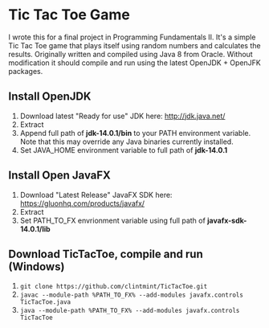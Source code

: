# Tic Tac Toe Game

I wrote this for a final project in Programming Fundamentals II. It's a simple Tic Tac Toe game that plays itself using random numbers and calculates the results. Originally written and compiled using Java 8 from Oracle. Without modification it should compile and run using the latest OpenJDK + OpenJFK packages.

## Install OpenJDK

1. Download latest "Ready for use" JDK here: http://jdk.java.net/
2. Extract
3. Append full path of **jdk-14.0.1/bin** to your PATH environment variable. Note that this may override any Java binaries currently installed.
4. Set JAVA\_HOME environment variable to full path of **jdk-14.0.1**

## Install Open JavaFX

1. Download "Latest Release" JavaFX SDK here: https://gluonhq.com/products/javafx/
2. Extract
3. Set PATH\_TO\_FX envrionment variable using full path of **javafx-sdk-14.0.1/lib**

## Download TicTacToe, compile and run (Windows)

1. `git clone https://github.com/clintmint/TicTacToe.git`
2. `javac --module-path %PATH_TO_FX% --add-modules javafx.controls TicTacToe.java`
3. `java --module-path %PATH_TO_FX% --add-modules javafx.controls TicTacToe`

